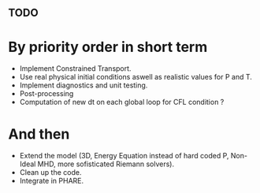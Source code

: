 ## TODO

# By priority order in short term
- Implement Constrained Transport.
- Use real physical initial conditions aswell as realistic values for P and T.
- Implement diagnostics and unit testing.
- Post-processing
- Computation of new dt on each global loop for CFL condition ?

# And then
- Extend the model (3D, Energy Equation instead of hard coded P, Non-Ideal MHD, more sofisticated Riemann solvers).
- Clean up the code.
- Integrate in PHARE.